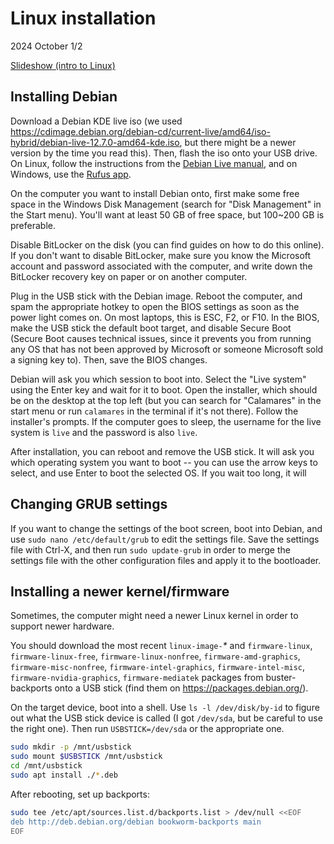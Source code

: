# Linux installation

2024 October 1/2

[Slideshow (intro to Linux)](https://docs.google.com/presentation/d/1lSk93V7GeIU5vTxyf7KXBiWZcuSrkg5RaqDZ4zDUYbg/edit#slide=id.p)

## Installing Debian

Download a Debian KDE live iso (we used <https://cdimage.debian.org/debian-cd/current-live/amd64/iso-hybrid/debian-live-12.7.0-amd64-kde.iso>, but there might be a newer version by the time you read this). Then, flash the iso onto your USB drive. On Linux, follow the instructions from the [Debian Live manual](https://live-team.pages.debian.net/live-manual/html/live-manual/the-basics.en.html#186), and on Windows, use the [Rufus app](https://rufus.ie/en/).

On the computer you want to install Debian onto, first make some free space in the Windows Disk Management (search for "Disk Management" in the Start menu). You'll want at least 50 GB of free space, but 100~200 GB is preferable.

Disable BitLocker on the disk (you can find guides on how to do this online). If you don't want to disable BitLocker, make sure you know the Microsoft account and password associated with the computer, and write down the BitLocker recovery key on paper or on another computer.

Plug in the USB stick with the Debian image. Reboot the computer, and spam the appropriate hotkey to open the BIOS settings as soon as the power light comes on. On most laptops, this is ESC, F2, or F10. In the BIOS, make the USB stick the default boot target, and disable Secure Boot (Secure Boot causes technical issues, since it prevents you from running any OS that has not been approved by Microsoft or someone Microsoft sold a signing key to). Then, save the BIOS changes.

Debian will ask you which session to boot into. Select the "Live system" using the Enter key and wait for it to boot. Open the installer, which should be on the desktop at the top left (but you can search for "Calamares" in the start menu or run `calamares` in the terminal if it's not there). Follow the installer's prompts. If the computer goes to sleep, the username for the live system is `live` and the password is also `live`.

After installation, you can reboot and remove the USB stick. It will ask you which operating system you want to boot -- you can use the arrow keys to select, and use Enter to boot the selected OS. If you wait too long, it will 

## Changing GRUB settings

If you want to change the settings of the boot screen, boot into Debian, and use `sudo nano /etc/default/grub` to edit the settings file. Save the settings file with Ctrl-X, and then run `sudo update-grub` in order to merge the settings file with the other configuration files and apply it to the bootloader.

## Installing a newer kernel/firmware

Sometimes, the computer might need a newer Linux kernel in order to support newer hardware.

You should download the most recent `linux-image-`*\** and `firmware-linux`, `firmware-linux-free`, `firmware-linux-nonfree`, `firmware-amd-graphics`, `firmware-misc-nonfree`, `firmware-intel-graphics`, `firmware-intel-misc`, `firmware-nvidia-graphics`, `firmware-mediatek` packages from buster-backports onto a USB stick (find them on https://packages.debian.org/).

On the target device, boot into a shell. Use `ls -l /dev/disk/by-id` to figure out what the USB stick device is called (I got `/dev/sda`, but be careful to use the right one). Then run `USBSTICK=/dev/sda` or the appropriate one.

```bash
sudo mkdir -p /mnt/usbstick
sudo mount $USBSTICK /mnt/usbstick
cd /mnt/usbstick
sudo apt install ./*.deb
```

After rebooting, set up backports:

```bash
sudo tee /etc/apt/sources.list.d/backports.list > /dev/null <<EOF
deb http://deb.debian.org/debian bookworm-backports main 
EOF
```
